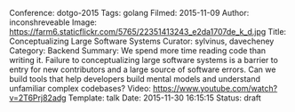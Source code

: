 Conference: dotgo-2015
Tags: golang
Filmed: 2015-11-09
Author: inconshreveable
Image: https://farm6.staticflickr.com/5765/22351413243_e2da1707de_k_d.jpg
Title: Conceptualizing Large Software Systems
Curator: sylvinus, davecheney
Category: Backend
Summary: We spend more time reading code than writing it. Failure to conceptualizing large software systems is a barrier to entry for new contributors and a large source of software errors. Can we build tools that help developers build mental models and understand unfamiliar complex codebases?
Video: https://www.youtube.com/watch?v=2T6Prj82adg
Template: talk
Date: 2015-11-30 16:15:15
Status: draft